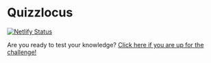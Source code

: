 # Quizzlocus

[![Netlify Status](https://api.netlify.com/api/v1/badges/ac9dc1db-2ed6-440e-977c-b75ec783db88/deploy-status)](https://app.netlify.com/sites/lovely-meringue-102300/deploys)

Are you ready to test your knowledge?
[Click here if you are up for the challenge!](https://lovely-meringue-102300.netlify.app/)